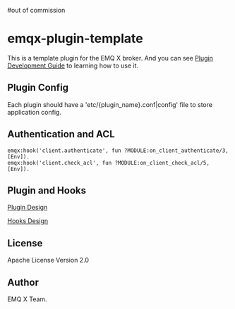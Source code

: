 
#out of commission


emqx-plugin-template
====================

This is a template plugin for the EMQ X broker. And you can see [Plugin Development Guide](https://docs.emqx.io/broker/v3.0/en/plugins.html#plugin-development-template) to learning how to use it.

Plugin Config
-------------

Each plugin should have a 'etc/{plugin_name}.conf|config' file to store application config.

Authentication and ACL
----------------------

```
emqx:hook('client.authenticate', fun ?MODULE:on_client_authenticate/3, [Env]).
emqx:hook('client.check_acl', fun ?MODULE:on_client_check_acl/5, [Env]).
```

Plugin and Hooks
-----------------

[Plugin Design](https://docs.emqx.io/broker/v3.0/en/design.html#plugin-design)

[Hooks Design](https://docs.emqx.io/broker/v3.0/en/design.html#hooks-design)

License
-------

Apache License Version 2.0

Author
------

EMQ X Team.
